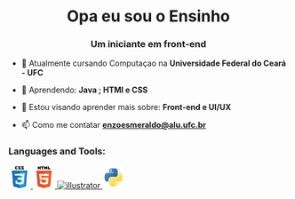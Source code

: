 <h1 align="center">Opa eu sou o Ensinho</h1>
<h3 align="center">Um iniciante em front-end</h3>

- 🔭 Atualmente cursando Computaçao na **Universidade Federal do Ceará - UFC**

- 🌱 Aprendendo: **Java ; HTMl e CSS**

- 👯 Estou visando aprender mais sobre: **Front-end e UI/UX**

- 📫 Como me contatar **enzoesmeraldo@alu.ufc.br**



<h3 align="left">Languages and Tools:</h3>
<p align="left"> <a href="https://www.w3schools.com/css/" target="_blank" rel="noreferrer"> <img src="https://raw.githubusercontent.com/devicons/devicon/master/icons/css3/css3-original-wordmark.svg" alt="css3" width="40" height="40"/> </a> <a href="https://www.w3.org/html/" target="_blank" rel="noreferrer"> <img src="https://raw.githubusercontent.com/devicons/devicon/master/icons/html5/html5-original-wordmark.svg" alt="html5" width="40" height="40"/> </a> <a href="https://www.adobe.com/in/products/illustrator.html" target="_blank" rel="noreferrer"> <img src="https://www.vectorlogo.zone/logos/adobe_illustrator/adobe_illustrator-icon.svg" alt="illustrator" width="40" height="40"/> </a> <a href="https://www.python.org" target="_blank" rel="noreferrer"> <img src="https://raw.githubusercontent.com/devicons/devicon/master/icons/python/python-original.svg" alt="python" width="40" height="40"/> </a> </p>

